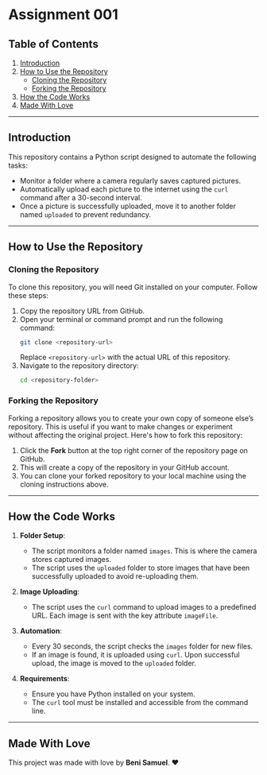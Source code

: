 # Assignment 001

## Table of Contents
1. [Introduction](#introduction)
2. [How to Use the Repository](#how-to-use-the-repository)
   - [Cloning the Repository](#cloning-the-repository)
   - [Forking the Repository](#forking-the-repository)
3. [How the Code Works](#how-the-code-works)
4. [Made With Love](#made-with-love)

---

## Introduction
This repository contains a Python script designed to automate the following tasks:
- Monitor a folder where a camera regularly saves captured pictures.
- Automatically upload each picture to the internet using the `curl` command after a 30-second interval.
- Once a picture is successfully uploaded, move it to another folder named `uploaded` to prevent redundancy.

---

## How to Use the Repository

### Cloning the Repository
To clone this repository, you will need Git installed on your computer. Follow these steps:
1. Copy the repository URL from GitHub.
2. Open your terminal or command prompt and run the following command:
   ```bash
   git clone <repository-url>
   ```
   Replace `<repository-url>` with the actual URL of this repository.
3. Navigate to the repository directory:
   ```bash
   cd <repository-folder>
   ```

### Forking the Repository
Forking a repository allows you to create your own copy of someone else’s repository. This is useful if you want to make changes or experiment without affecting the original project. Here's how to fork this repository:
1. Click the **Fork** button at the top right corner of the repository page on GitHub.
2. This will create a copy of the repository in your GitHub account.
3. You can clone your forked repository to your local machine using the cloning instructions above.

---

## How the Code Works
1. **Folder Setup**:
   - The script monitors a folder named `images`. This is where the camera stores captured images.
   - The script uses the `uploaded` folder to store images that have been successfully uploaded to avoid re-uploading them.

2. **Image Uploading**:
   - The script uses the `curl` command to upload images to a predefined URL. Each image is sent with the key attribute `imageFile`.

3. **Automation**:
   - Every 30 seconds, the script checks the `images` folder for new files.
   - If an image is found, it is uploaded using `curl`. Upon successful upload, the image is moved to the `uploaded` folder.

4. **Requirements**:
   - Ensure you have Python installed on your system.
   - The `curl` tool must be installed and accessible from the command line.

---

## Made With Love
This project was made with love by **Beni Samuel**. ❤️
